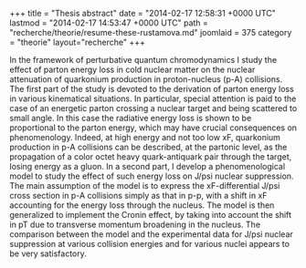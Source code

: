 +++
title = "Thesis abstract"
date = "2014-02-17 12:58:31 +0000 UTC"
lastmod = "2014-02-17 14:53:47 +0000 UTC"
path = "recherche/theorie/resume-these-rustamova.md"
joomlaid = 375
category = "theorie"
layout="recherche"
+++
<p>In the framework of perturbative quantum chromodynamics I study the effect of parton energy loss in cold nuclear matter on the nuclear attenuation of quarkonium production in proton-nucleus (p-A) collisions.  The first part of the study is devoted to the derivation of parton energy loss in various kinematical situations. In particular, special attention is paid to the case of an energetic parton crossing a nuclear target and being scattered to small angle. In this case the radiative energy loss is shown to be proportional to the parton energy, which may have crucial consequences on phenomenology. Indeed, at high energy and not too low xF, quarkonium production in p-A collisions can be described, at the partonic level, as the propagation of a color octet heavy quark-antiquark pair through the target, losing energy as a gluon.  In a second part, I develop a phenomenological model to study the effect of such energy loss on J/psi nuclear suppression. The main assumption of the model is to express the xF-differential J/psi cross section in p-A collisions simply as that in p-p, with a shift in xF accounting for the energy loss through the nucleus. The model is then generalized to implement the Cronin effect, by taking into account the shift in pT due to transverse momentum broadening in the nucleus. The comparison between the model and the experimental data for J/psi nuclear suppression at various collision energies and for various nuclei appears to be very satisfactory.</p>